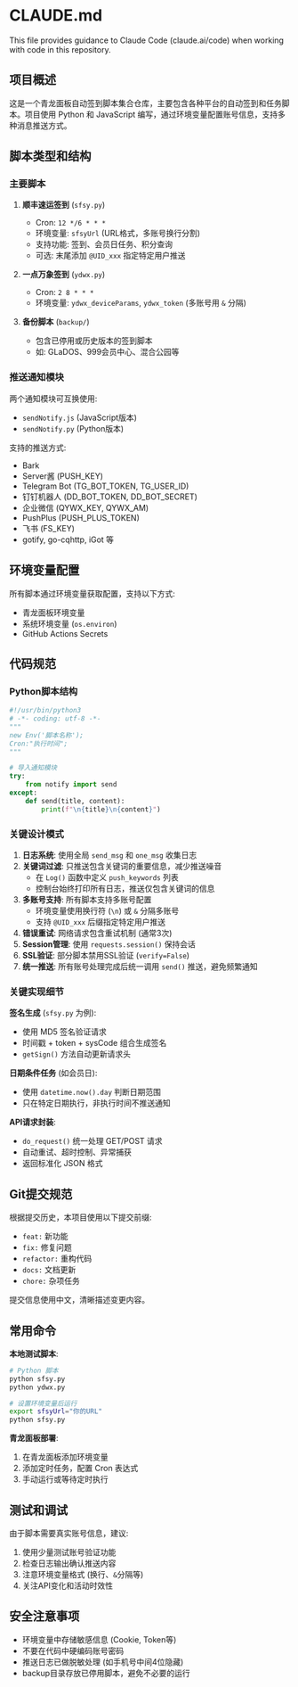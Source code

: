 # CLAUDE.md

This file provides guidance to Claude Code (claude.ai/code) when working with code in this repository.

## 项目概述

这是一个青龙面板自动签到脚本集合仓库，主要包含各种平台的自动签到和任务脚本。项目使用 Python 和 JavaScript 编写，通过环境变量配置账号信息，支持多种消息推送方式。

## 脚本类型和结构

### 主要脚本

1. **顺丰速运签到** (`sfsy.py`)
   - Cron: `12 */6 * * *`
   - 环境变量: `sfsyUrl` (URL格式，多账号换行分割)
   - 支持功能: 签到、会员日任务、积分查询
   - 可选: 末尾添加 `@UID_xxx` 指定特定用户推送

2. **一点万象签到** (`ydwx.py`)
   - Cron: `2 8 * * *`
   - 环境变量: `ydwx_deviceParams`, `ydwx_token` (多账号用 `&` 分隔)

3. **备份脚本** (`backup/`)
   - 包含已停用或历史版本的签到脚本
   - 如: GLaDOS、999会员中心、混合公园等

### 推送通知模块

两个通知模块可互换使用:

- `sendNotify.js` (JavaScript版本)
- `sendNotify.py` (Python版本)

支持的推送方式:
- Bark
- Server酱 (PUSH_KEY)
- Telegram Bot (TG_BOT_TOKEN, TG_USER_ID)
- 钉钉机器人 (DD_BOT_TOKEN, DD_BOT_SECRET)
- 企业微信 (QYWX_KEY, QYWX_AM)
- PushPlus (PUSH_PLUS_TOKEN)
- 飞书 (FS_KEY)
- gotify, go-cqhttp, iGot 等

## 环境变量配置

所有脚本通过环境变量获取配置，支持以下方式:
- 青龙面板环境变量
- 系统环境变量 (`os.environ`)
- GitHub Actions Secrets

## 代码规范

### Python脚本结构
```python
#!/usr/bin/python3
# -*- coding: utf-8 -*-
"""
new Env('脚本名称');
Cron:"执行时间";
"""

# 导入通知模块
try:
    from notify import send
except:
    def send(title, content):
        print(f"\n{title}\n{content}")
```

### 关键设计模式

1. **日志系统**: 使用全局 `send_msg` 和 `one_msg` 收集日志
2. **关键词过滤**: 只推送包含关键词的重要信息，减少推送噪音
   - 在 `Log()` 函数中定义 `push_keywords` 列表
   - 控制台始终打印所有日志，推送仅包含关键词的信息
3. **多账号支持**: 所有脚本支持多账号配置
   - 环境变量使用换行符 (`\n`) 或 `&` 分隔多账号
   - 支持 `@UID_xxx` 后缀指定特定用户推送
4. **错误重试**: 网络请求包含重试机制 (通常3次)
5. **Session管理**: 使用 `requests.session()` 保持会话
6. **SSL验证**: 部分脚本禁用SSL验证 (`verify=False`)
7. **统一推送**: 所有账号处理完成后统一调用 `send()` 推送，避免频繁通知

### 关键实现细节

**签名生成** (`sfsy.py` 为例):
- 使用 MD5 签名验证请求
- 时间戳 + token + sysCode 组合生成签名
- `getSign()` 方法自动更新请求头

**日期条件任务** (如会员日):
- 使用 `datetime.now().day` 判断日期范围
- 只在特定日期执行，非执行时间不推送通知

**API请求封装**:
- `do_request()` 统一处理 GET/POST 请求
- 自动重试、超时控制、异常捕获
- 返回标准化 JSON 格式

## Git提交规范

根据提交历史，本项目使用以下提交前缀:
- `feat:` 新功能
- `fix:` 修复问题
- `refactor:` 重构代码
- `docs:` 文档更新
- `chore:` 杂项任务

提交信息使用中文，清晰描述变更内容。

## 常用命令

**本地测试脚本**:
```bash
# Python 脚本
python sfsy.py
python ydwx.py

# 设置环境变量后运行
export sfsyUrl="你的URL"
python sfsy.py
```

**青龙面板部署**:
1. 在青龙面板添加环境变量
2. 添加定时任务，配置 Cron 表达式
3. 手动运行或等待定时执行

## 测试和调试

由于脚本需要真实账号信息，建议:
1. 使用少量测试账号验证功能
2. 检查日志输出确认推送内容
3. 注意环境变量格式 (换行、`&`分隔等)
4. 关注API变化和活动时效性

## 安全注意事项

- 环境变量中存储敏感信息 (Cookie, Token等)
- 不要在代码中硬编码账号密码
- 推送日志已做脱敏处理 (如手机号中间4位隐藏)
- backup目录存放已停用脚本，避免不必要的运行
